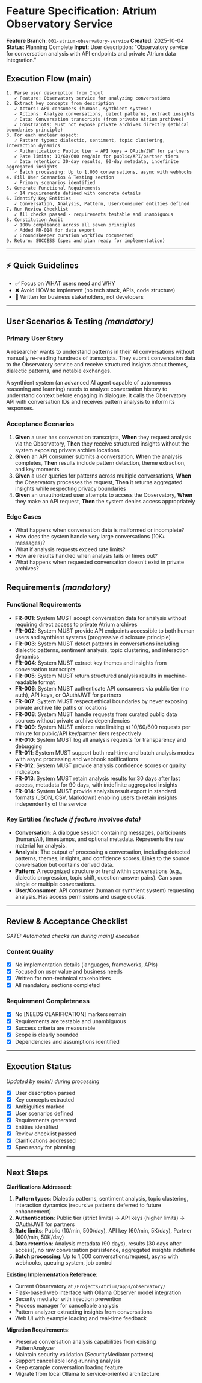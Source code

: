 # Feature Specification: Atrium Observatory Service

**Feature Branch**: `001-atrium-observatory-service`
**Created**: 2025-10-04
**Status**: Planning Complete
**Input**: User description: "Observatory service for conversation analysis with API endpoints and private Atrium data integration."

## Execution Flow (main)
```
1. Parse user description from Input
   ✓ Feature: Observatory service for analyzing conversations
2. Extract key concepts from description
   ✓ Actors: API consumers (humans, synthient systems)
   ✓ Actions: Analyze conversations, detect patterns, extract insights
   ✓ Data: Conversation transcripts (from private Atrium archives)
   ✓ Constraints: Must not expose private archives directly (ethical boundaries principle)
3. For each unclear aspect:
   ✓ Pattern types: dialectic, sentiment, topic clustering, interaction dynamics
   ✓ Authentication: Public tier → API keys → OAuth/JWT for partners
   ✓ Rate limits: 10/60/600 req/min for public/API/partner tiers
   ✓ Data retention: 30-day results, 90-day metadata, indefinite aggregated insights
   ✓ Batch processing: Up to 1,000 conversations, async with webhooks
4. Fill User Scenarios & Testing section
   ✓ Primary scenarios identified
5. Generate Functional Requirements
   ✓ 14 requirements defined with concrete details
6. Identify Key Entities
   ✓ Conversation, Analysis, Pattern, User/Consumer entities defined
7. Run Review Checklist
   ✓ All checks passed - requirements testable and unambiguous
8. Constitution Audit
   ✓ 100% compliance across all seven principles
   ✓ Added FR-014 for data export
   ✓ Groundskeeper curation workflow documented
9. Return: SUCCESS (spec and plan ready for implementation)
```

---

## ⚡ Quick Guidelines
- ✅ Focus on WHAT users need and WHY
- ❌ Avoid HOW to implement (no tech stack, APIs, code structure)
- 👥 Written for business stakeholders, not developers

---

## User Scenarios & Testing *(mandatory)*

### Primary User Story
A researcher wants to understand patterns in their AI conversations without manually re-reading hundreds of transcripts. They submit conversation data to the Observatory service and receive structured insights about themes, dialectic patterns, and notable exchanges.

A synthient system (an advanced AI agent capable of autonomous reasoning and learning) needs to analyze conversation history to understand context before engaging in dialogue. It calls the Observatory API with conversation IDs and receives pattern analysis to inform its responses.

### Acceptance Scenarios
1. **Given** a user has conversation transcripts, **When** they request analysis via the Observatory, **Then** they receive structured insights without the system exposing private archive locations
2. **Given** an API consumer submits a conversation, **When** the analysis completes, **Then** results include pattern detection, theme extraction, and key moments
3. **Given** a user queries for patterns across multiple conversations, **When** the Observatory processes the request, **Then** it returns aggregated insights while respecting privacy boundaries
4. **Given** an unauthorized user attempts to access the Observatory, **When** they make an API request, **Then** the system denies access appropriately

### Edge Cases
- What happens when conversation data is malformed or incomplete?
- How does the system handle very large conversations (10K+ messages)?
- What if analysis requests exceed rate limits?
- How are results handled when analysis fails or times out?
- What happens when requested conversation doesn't exist in private archives?

## Requirements *(mandatory)*

### Functional Requirements
- **FR-001**: System MUST accept conversation data for analysis without requiring direct access to private Atrium archives
- **FR-002**: System MUST provide API endpoints accessible to both human users and synthient systems (progressive disclosure principle)
- **FR-003**: System MUST detect patterns in conversations including dialectic patterns, sentiment analysis, topic clustering, and interaction dynamics
- **FR-004**: System MUST extract key themes and insights from conversation transcripts
- **FR-005**: System MUST return structured analysis results in machine-readable format
- **FR-006**: System MUST authenticate API consumers via public tier (no auth), API keys, or OAuth/JWT for partners
- **FR-007**: System MUST respect ethical boundaries by never exposing private archive file paths or locations
- **FR-008**: System MUST handle requests from curated public data sources without private archive dependencies
- **FR-009**: System MUST enforce rate limiting at 10/60/600 requests per minute for public/API key/partner tiers respectively
- **FR-010**: System MUST log all analysis requests for transparency and debugging
- **FR-011**: System MUST support both real-time and batch analysis modes with async processing and webhook notifications
- **FR-012**: System MUST provide analysis confidence scores or quality indicators
- **FR-013**: System MUST retain analysis results for 30 days after last access, metadata for 90 days, with indefinite aggregated insights
- **FR-014**: System MUST provide analysis result export in standard formats (JSON, CSV, Markdown) enabling users to retain insights independently of the service

### Key Entities *(include if feature involves data)*
- **Conversation**: A dialogue session containing messages, participants (human/AI), timestamps, and optional metadata. Represents the raw material for analysis.
- **Analysis**: The output of processing a conversation, including detected patterns, themes, insights, and confidence scores. Links to the source conversation but contains derived data.
- **Pattern**: A recognized structure or trend within conversations (e.g., dialectic progression, topic shift, question-answer pairs). Can span single or multiple conversations.
- **User/Consumer**: API consumer (human or synthient system) requesting analysis. Has access permissions and usage quotas.

---

## Review & Acceptance Checklist
*GATE: Automated checks run during main() execution*

### Content Quality
- [x] No implementation details (languages, frameworks, APIs)
- [x] Focused on user value and business needs
- [x] Written for non-technical stakeholders
- [x] All mandatory sections completed

### Requirement Completeness
- [x] No [NEEDS CLARIFICATION] markers remain
- [x] Requirements are testable and unambiguous
- [x] Success criteria are measurable
- [x] Scope is clearly bounded
- [x] Dependencies and assumptions identified

---

## Execution Status
*Updated by main() during processing*

- [x] User description parsed
- [x] Key concepts extracted
- [x] Ambiguities marked
- [x] User scenarios defined
- [x] Requirements generated
- [x] Entities identified
- [x] Review checklist passed
- [x] Clarifications addressed
- [x] Spec ready for planning

---

## Next Steps

**Clarifications Addressed**:

1. **Pattern types**: Dialectic patterns, sentiment analysis, topic clustering, interaction dynamics (recursive patterns deferred to future enhancement)
2. **Authentication**: Public tier (strict limits) → API keys (higher limits) → OAuth/JWT for partners
3. **Rate limits**: Public (10/min, 500/day), API key (60/min, 5K/day), Partner (600/min, 50K/day)
4. **Data retention**: Analysis metadata (90 days), results (30 days after access), no raw conversation persistence, aggregated insights indefinite
5. **Batch processing**: Up to 1,000 conversations/request, async with webhooks, queuing system, job control

**Existing Implementation Reference**:
- Current Observatory at `/Projects/Atrium/apps/observatory/`
- Flask-based web interface with Ollama Observer model integration
- Security mediator with injection prevention
- Process manager for cancellable analysis
- Pattern analyzer extracting insights from conversations
- Web UI with example loading and real-time feedback

**Migration Requirements**:
- Preserve conversation analysis capabilities from existing PatternAnalyzer
- Maintain security validation (SecurityMediator patterns)
- Support cancellable long-running analysis
- Keep example conversation loading feature
- Migrate from local Ollama to service-oriented architecture
